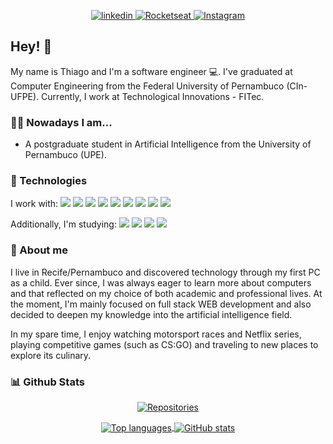 <p align = "center">
  <a href="https://www.linkedin.com/in/thiagotandrade/">
    <img src="https://img.shields.io/badge/linkedin-%230077B5.svg?&style=for-the-badge&logo=linkedin&logoColor=white" alt="linkedin" />
  </a>
  <a href="https://app.rocketseat.com.br/me/thiago-tales-carmo-de-andrade-1584353110">
    <img src="https://img.shields.io/badge/rocketseat-%238257e6.svg?&style=for-the-badge" alt="Rocketseat" />
  </a>
  <a href="https://www.instagram.com/thiagotandrade1/">
    <img src="https://img.shields.io/badge/instagram-%23E4405F.svg?&style=for-the-badge&logo=instagram&logoColor=white"  alt="Instagram" />
  </a>
</p>

## Hey! 👋

My name is Thiago and I'm a software engineer :computer:. I've graduated at Computer Engineering from the Federal University of Pernambuco (CIn-UFPE). Currently, I work at Technological Innovations - FITec.

### 👨‍💻 Nowadays I am...
- A postgraduate student in Artificial Intelligence from the University of Pernambuco (UPE).

### 🔧 Technologies
I work with:
<img src="https://img.shields.io/badge/Angular-%23D3D3D3?style=flat-square&logo=angular&logoColor=black" />
<img src="https://img.shields.io/badge/Ionic-%23D3D3D3?style=flat-square&logo=ionic&logoColor=black" />
<img src="https://img.shields.io/badge/Node.JS-%23D3D3D3?style=flat-square&logo=node.js&logoColor=black" />
<img src="https://img.shields.io/badge/Java-%23D3D3D3?style=flat-square&logo=java&logoColor=black" />
<img src="https://img.shields.io/badge/Python-%23D3D3D3?style=flat-square&logo=python&logoColor=black" />
<img src="https://img.shields.io/badge/PostgreSQL-%23D3D3D3?style=flat-square&logo=postgresql&logoColor=black" />
<img src="https://img.shields.io/badge/MySQL-%23D3D3D3?style=flat-square&logo=mysql&logoColor=black" />
<img src="https://img.shields.io/badge/Docker-%23D3D3D3?style=flat-square&logo=docker&logoColor=black" />
<img src="https://img.shields.io/badge/GCloud-%23D3D3D3?style=flat-square&logo=google-cloud&logoColor=black" />

Additionally, I'm studying:
<img src="https://img.shields.io/badge/ReactJS-%23D3D3D3?style=flat-square&logo=react&logoColor=black" />
<img src="https://img.shields.io/badge/React_Native-%23D3D3D3?style=flat-square&logo=react&logoColor=black" />
<img src="https://img.shields.io/badge/Node.JS-%23D3D3D3?style=flat-square&logo=node.js&logoColor=black" />
<img src="https://img.shields.io/badge/Typescript-%23D3D3D3?style=flat-square&logo=typescript&logoColor=black" />

### 👨 About me
I live in Recife/Pernambuco and discovered technology through my first PC as a child. Ever since, I was always eager to learn more about computers and that reflected on my choice of both academic and professional lives. At the moment, I'm mainly focused on full stack WEB development and also decided to deepen my knowledge into the artificial intelligence field.

In my spare time, I enjoy watching motorsport races and Netflix series, playing competitive games (such as CS:GO) and traveling to new places to explore its culinary.


### 📊 Github Stats
<p align="center">
<!--   <a href="https://github.com/thiagotandrade/thiagotandrade">
    <img src="https://badges.pufler.dev/visits/thiagotandrade/thiagotandrade?style=for-the-badge&color=%23D3D3D3" alt="Visits" />
  </a> -->
  <a href="https://github.com/thiagotandrade/thiagotandrade">
    <img src="https://badges.pufler.dev/repos/thiagotandrade?style=for-the-badge&color=%23D3D3D3" alt="Repositories" />
  </a>
</p>

<p align="center">
  <a href="https://github.com/thiagotandrade/thiagotandrade">
    <img
         align="center"
         src="https://github-readme-stats.vercel.app/api/top-langs/?username=thiagotandrade&hide=jupyter%20notebook&theme=dracula"
         alt="Top languages"
    >
  </a>
  <a href="https://github.com/thiagotandrade/thiagotandrade">
    <img
         align="center"
         src="https://github-readme-stats.vercel.app/api/?username=thiagotandrade&show_icons=true&count_private=true&include_all_commits=true&line_height=27&&theme=dracula"
         alt="GitHub stats"
    >
  </a> 
</p>
